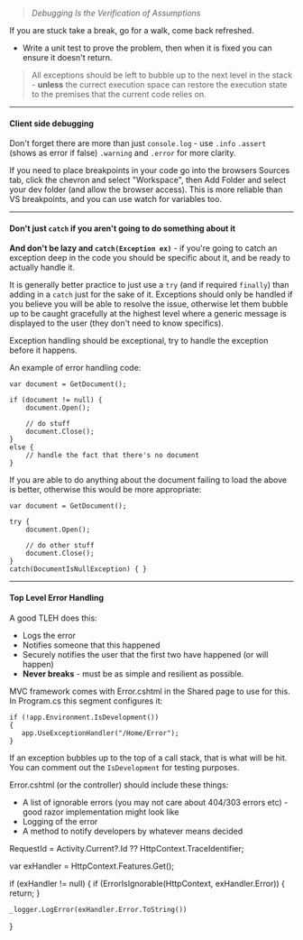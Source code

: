 > *Debugging Is the Verification of Assumptions*

If you are stuck take a break, go for a walk, come back refreshed.

- Write a unit test to prove the problem, then when it is fixed you can ensure it doesn't return.

> All exceptions should be left to bubble up to the next level in the stack - **unless** the currect execution space can restore the execution state to the premises that the current code relies on.

---

#### Client side debugging

Don't forget there are more than just `console.log` - use `.info` `.assert` (shows as error if false) `.warning` and `.error` for more clarity.

If you need to place breakpoints in your code go into the browsers Sources tab, click the chevron and select "Workspace", then Add Folder and select your dev folder (and allow the browser access).  This is more reliable than VS breakpoints, and you can use watch for variables too.

---

#### Don't just `catch` if you aren't going to do something about it

**And don't be lazy and `catch(Exception ex)`** - if you're going to catch an exception deep in the code you should be specific about it, and be ready to actually handle it.

It is generally better practice to just use a `try` (and if required `finally`) than adding in a `catch` just for the sake of it.  Exceptions should only be handled if you believe you will be able to resolve the issue, otherwise let them bubble up to be caught gracefully at the highest level where a generic message is displayed to the user (they don't need to know specifics).

Exception handling should be exceptional, try to handle the exception before it happens.

An example of error handling code:
```
var document = GetDocument();

if (document != null) {
    document.Open();

    // do stuff
    document.Close();
}
else {
    // handle the fact that there's no document
}
```
If you are able to do anything about the document failing to load the above is better, otherwise this would be more appropriate:

```
var document = GetDocument();

try {
    document.Open();

    // do other stuff
    document.Close();
}
catch(DocumentIsNullException) { }
```

---

#### Top Level Error Handling

A good TLEH does this:
 - Logs the error
 - Notifies someone that this happened
 - Securely notifies the user that the first two have happened (or will happen)
 - **Never breaks** - must be as simple and resilient as possible.

 MVC framework comes with Error.cshtml in the Shared page to use for this.  In Program.cs this segment configures it:
 ```
 if (!app.Environment.IsDevelopment())
{
    app.UseExceptionHandler("/Home/Error");
}
```

If an exception bubbles up to the top of a call stack, that is what will be hit.  You can comment out the `IsDevelopment` for testing purposes.

Error.cshtml (or the controller) should include these things:

- A list of ignorable errors (you may not care about 404/303 errors etc) - good razor implementation might look like
- Logging of the error
- A method to notify developers by whatever means decided


RequestId = Activity.Current?.Id ?? HttpContext.TraceIdentifier;

var exHandler = HttpContext.Features.Get<IExceptionHandlerPathFeature>();

if (exHandler != null) 
{
    if (ErrorIsIgnorable(HttpContext, exHandler.Error))
    {
        return;
    }

    _logger.LogError(exHandler.Error.ToString())
}